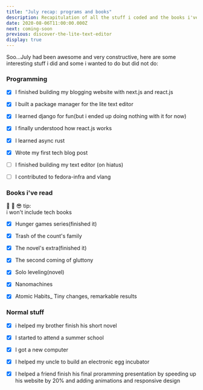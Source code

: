 ```yaml
---
title: "July recap: programs and books"
description: Recapitulation of all the stuff i coded and the books i've read in july.
date: 2020-08-06T11:00:00.000Z
next: coming-soon
previous: discover-the-lite-text-editor
display: true
--- 
```

Soo...July had been awesome and very constructive, here  are some interesting stuff i did and some i wanted to do but did not do:

### Programming

- [x] I finished building my blogging website with next.js and react.js

- [x] I built a package manager for the lite text editor 

- [x] I learned django for fun(but i ended up doing nothing with it for now)

- [x] I finally understood how react.js works

- [x] I learned async rust

- [x] Wrote my first tech blog post

- [ ] I finished building my text editor (on hiatus)

- [ ] I contributed to fedora-infra and vlang

### Books i've read

<p class="tip"> 📓 📝 😎 tip: <br />i won't include tech books</p>

- [x] Hunger games series(finished it)

- [x] Trash of the count's family

- [x] The novel's extra(finished it) 

- [x] The second coming of gluttony

- [x] Solo leveling(novel)

- [x] Nanomachines

- [x] Atomic Habits_ Tiny changes, remarkable results

### Normal stuff

- [x] i helped my brother finish his short novel

- [x] I started to attend a summer school 

- [x] I got a new computer

- [x] I helped my uncle to build an electronic egg incubator

- [x] I helped a friend finish his final proramming presentation by speeding up his website by 20% and adding animations and responsive design

  
